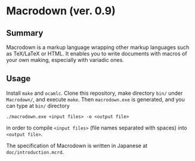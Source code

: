 # Macrodown (ver. 0.9)

## Summary

Macrodown is a markup language wrapping other markup languages such as TeX/LaTeX or HTML.
It enables you to write documents with macros of your own making,
especially with variadic ones.

## Usage

Install `make` and `ocamlc`.
Clone this repository, make directory `bin/` under `Macrodown/`, and execute `make`.
Then `macrodown.exe` is generated, and you can type at `bin/` directory

    ./macrodown.exe <input files> -o <output file>

in order to compile `<input files>` (file names separated with spaces) into `<output file>`.

The specification of Macrodown is written in Japanese at `doc/introduction.mcrd`.
